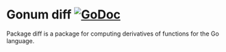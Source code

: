 # Gonum diff [![GoDoc](https://godoc.org/github.com/savalin/gonum/diff?status.svg)](https://godoc.org/github.com/savalin/gonum/diff)

Package diff is a package for computing derivatives of functions for the Go language.
